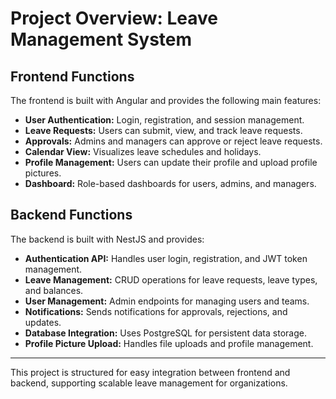# Project Overview: Leave Management System

## Frontend Functions
The frontend is built with Angular and provides the following main features:
- **User Authentication:** Login, registration, and session management.
- **Leave Requests:** Users can submit, view, and track leave requests.
- **Approvals:** Admins and managers can approve or reject leave requests.
- **Calendar View:** Visualizes leave schedules and holidays.
- **Profile Management:** Users can update their profile and upload profile pictures.
- **Dashboard:** Role-based dashboards for users, admins, and managers.

## Backend Functions
The backend is built with NestJS and provides:
- **Authentication API:** Handles user login, registration, and JWT token management.
- **Leave Management:** CRUD operations for leave requests, leave types, and balances.
- **User Management:** Admin endpoints for managing users and teams.
- **Notifications:** Sends notifications for approvals, rejections, and updates.
- **Database Integration:** Uses PostgreSQL for persistent data storage.
- **Profile Picture Upload:** Handles file uploads and profile management.

---
This project is structured for easy integration between frontend and backend, supporting scalable leave management for organizations.
